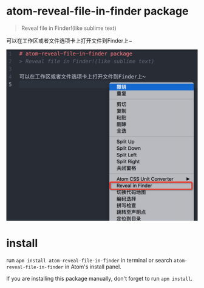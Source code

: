 # atom-reveal-file-in-finder package
> Reveal file in Finder!(like sublime text)

可以在工作区或者文件选项卡上打开文件到Finder上~

![](./intro.png)

# install

run `apm install atom-reveal-file-in-finder` in terminal or search `atom-reveal-file-in-finder` in Atom's install panel.

If you are installing this package manually, don't forget to run `apm install`.
